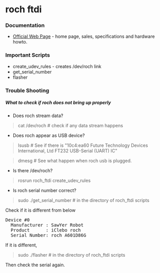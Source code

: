 roch ftdi
===========

### Documentation ###

* [Official Web Page](http://www.softrobtech.com) - home page, sales, specifications and hardware howto.

### Important Scripts ###

* create_udev_rules - creates /dev/roch link 
* get_serial_number
* flasher

### Trouble Shooting ###

##### What to check if roch does not bring up properly #####

* Does roch stream data?

> cat /dev/roch # check if any data stream happens

* Does roch appear as USB device?

> lsusb # See if there is "10c4:ea60 Future Technology Devices International, Ltd FT232 USB-Serial (UART) IC"

> dmesg # See what happen when roch usb is plugged.

* Is there /dev/roch?

> rosrun roch_ftdi create_udev_rules

* Is roch serial number correct?

> sudo ./get_serial_number # in the directory of roch_ftdi scripts

Check if it is different from below

<pre>
Device #0
  Manufacturer : SawYer Robot
  Product      : iClebo roch
  Serial Number: roch_A601D86G
</pre>

If it is different,

> sudo ./flasher # in the directory of roch_ftdi scripts

Then check the serial again.






